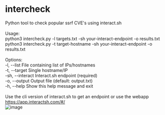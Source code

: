 # intercheck
Python tool to check popular ssrf CVE's using interact.sh<br/> 
<br/> 
Usage:<br/> 
python3 intercheck.py -l targets.txt -sh your-interact-endpoint -o results.txt<br/> 
python3 intercheck.py -t target-hostname -sh your-interact-endpoint -o results.txt<br/> 
<br/> 
Options:<br/> 
-l, --list        File containing list of IPs/hostnames<br/> 
-t, --target      Single hostname/IP<br/> 
-sh, --interact   Interact.sh endpoint (required)<br/> 
-o, --output      Output file (default: output.txt)<br/> 
-h, --help        Show this help message and exit<br/> 
<br/> 
Use the cli version of interact.sh to get an endpoint or use the webapp https://app.interactsh.com/#/<br/> 
![image](https://github.com/Ocel0tSec/intercheck/assets/78559938/e5061b57-fc5e-4df7-9b77-944cd3e3b840)

